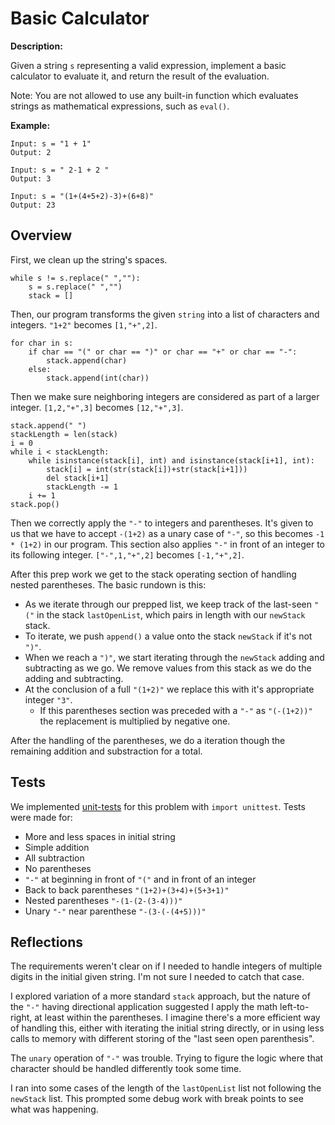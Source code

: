 # Basic Calculator

**Description:**

Given a string `s` representing a valid expression, implement a basic calculator to evaluate it, and return the result of the evaluation.

Note: You are not allowed to use any built-in function which evaluates strings as mathematical expressions, such as `eval()`.

**Example:**
```
Input: s = "1 + 1"
Output: 2

Input: s = " 2-1 + 2 "
Output: 3

Input: s = "(1+(4+5+2)-3)+(6+8)"
Output: 23
```

## Overview

First, we clean up the string's spaces.
```python3
while s != s.replace(" ",""):
    s = s.replace(" ","")
    stack = []
```

Then, our program transforms the given `string` into a list of characters and integers. `"1+2"` becomes `[1,"+",2]`.
```python3
for char in s:
    if char == "(" or char == ")" or char == "+" or char == "-":
        stack.append(char)
    else:
        stack.append(int(char))
```

Then we make sure neighboring integers are considered as part of a larger integer. `[1,2,"+",3]` becomes `[12,"+",3]`.
```python3
stack.append(" ")
stackLength = len(stack)
i = 0
while i < stackLength:
    while isinstance(stack[i], int) and isinstance(stack[i+1], int):
        stack[i] = int(str(stack[i])+str(stack[i+1]))
        del stack[i+1]
        stackLength -= 1
    i += 1
stack.pop()
```

Then we correctly apply the `"-"` to integers and parentheses. It's given to us that we have to accept `-(1+2)` as a unary case of `"-"`, so this becomes `-1 * (1+2)` in our program. This section also applies `"-"` in front of an integer to its following integer. `["-",1,"+",2]` becomes `[-1,"+",2]`.

After this prep work we get to the stack operating section of handling nested parentheses. The basic rundown is this:
- As we iterate through our prepped list, we keep track of the last-seen `"("` in the stack `lastOpenList`, which pairs in length with our `newStack` stack.
- To iterate, we push `append()` a value onto the stack `newStack` if it's not `")"`.
- When we reach a `")"`, we start iterating through the `newStack` adding and subtracting as we go. We remove values from this stack as we do the adding and subtracting.
- At the conclusion of a full `"(1+2)"` we replace this with it's appropriate integer `"3"`.
  - If this parentheses section was preceded with a `"-"` as `"(-(1+2))"` the replacement is multiplied by negative one.

After the handling of the parentheses, we do a iteration though the remaining addition and substraction for a total.

## Tests

We implemented [unit-tests](https://github.com/bmmurthum/LeetCode-Problems/blob/master/Hard/Basic-Calculator/test.py) for this problem with `import unittest`. Tests were made for:
- More and less spaces in initial string
- Simple addition
- All subtraction
- No parentheses
- `"-"` at beginning in front of `"("` and in front of an integer
- Back to back parentheses `"(1+2)+(3+4)+(5+3+1)"`
- Nested parentheses `"-(1-(2-(3-4)))"`
- Unary `"-"` near parenthese `"-(3-(-(4+5)))"`


## Reflections

The requirements weren't clear on if I needed to handle integers of multiple digits in the initial given string. I'm not sure I needed to catch that case.

I explored variation of a more standard `stack` approach, but the nature of the `"-"` having directional application suggested I apply the math left-to-right, at least within the parentheses. I imagine there's a more efficient way of handling this, either with iterating the initial string directly, or in using less calls to memory with different storing of the "last seen open parenthesis".

The `unary` operation of `"-"` was trouble. Trying to figure the logic where that character should be handled differently took some time.

I ran into some cases of the length of the `lastOpenList` list not following the `newStack` list. This prompted some debug work with break points to see what was happening. 